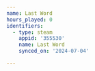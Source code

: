 ```yaml
---
name: Last Word
hours_played: 0
identifiers:
  - type: steam
    appid: '355530'
    name: Last Word
    synced_on: '2024-07-04'

---
```

